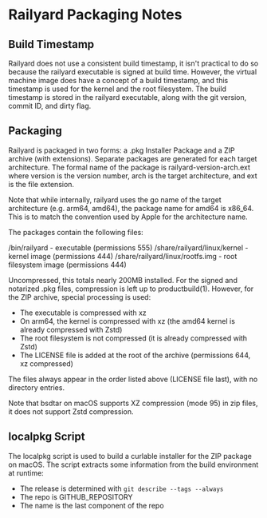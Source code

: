 # Railyard Packaging Notes

## Build Timestamp

Railyard does not use a consistent build timestamp, it isn't practical to do so because the railyard executable is signed at build time. However, the virtual
machine image does have a concept of a build timestamp, and this timestamp is used for the kernel and the root filesystem. The build timestamp is stored in the
railyard executable, along with the git version, commit ID, and dirty flag.

## Packaging

Railyard is packaged in two forms: a .pkg Installer Package and a ZIP archive (with extensions). Separate packages are generated for each target architecture.
The formal name of the package is railyard-version-arch.ext where version is the version number, arch is the target architecture, and ext is the file extension.

Note that while internally, railyard uses the go name of the target architecture (e.g. arm64, amd64), the package name for amd64 is x86_64. This is to match the
convention used by Apple for the architecture name.

The packages contain the following files:

/bin/railyard - executable (permissions 555)
/share/railyard/linux/kernel - kernel image (permissions 444)
/share/railyard/linux/rootfs.img - root filesystem image (permissions 444)

Uncompressed, this totals nearly 200MB installed. For the signed and notarized .pkg files, compression is left up to
productbuild(1). However, for the ZIP archive, special processing is used:

- The executable is compressed with xz
- On arm64, the kernel is compressed with xz (the amd64 kernel is already compressed with Zstd)
- The root filesystem is not compressed (it is already compressed with Zstd)
- The LICENSE file is added at the root of the archive (permissions 644, xz compressed)

The files always appear in the order listed above (LICENSE file last), with no directory entries.

Note that bsdtar on macOS supports XZ compression (mode 95) in zip files, it does not support Zstd compression. 

## localpkg Script

The localpkg script is used to build a curlable installer for the ZIP package on macOS. The script extracts some
information from the build environment at runtime:

- The release is determined with `git describe --tags --always`
- The repo is GITHUB_REPOSITORY
- The name is the last component of the repo
